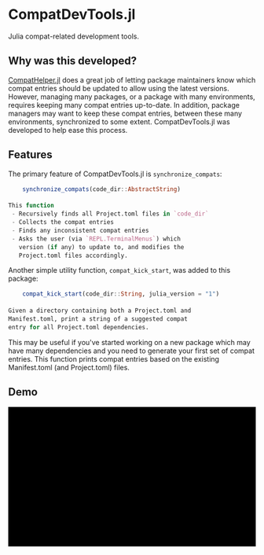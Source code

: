 # CompatDevTools.jl

Julia compat-related development tools.

## Why was this developed?

[CompatHelper.jl](https://github.com/JuliaRegistries/CompatHelper.jl) does a great job of letting package maintainers know which compat entries should be updated to allow using the latest versions. However, managing many packages, or a package with many environments, requires keeping many compat entries up-to-date. In addition, package managers may want to keep these compat entries, between these many environments, synchronized to some extent. CompatDevTools.jl was developed to help ease this process.

## Features

The primary feature of CompatDevTools.jl is `synchronize_compats`:
```julia
    synchronize_compats(code_dir::AbstractString)

This function
 - Recursively finds all Project.toml files in `code_dir`
 - Collects the compat entries
 - Finds any inconsistent compat entries
 - Asks the user (via `REPL.TerminalMenus`) which
   version (if any) to update to, and modifies the
   Project.toml files accordingly.
```

Another simple utility function, `compat_kick_start`, was added to this package:
```julia
    compat_kick_start(code_dir::String, julia_version = "1")

Given a directory containing both a Project.toml and
Manifest.toml, print a string of a suggested compat
entry for all Project.toml dependencies.
```
This may be useful if you've started working on a new package which may have many dependencies and you need to generate your first set of compat entries. This function prints compat entries based on the existing Manifest.toml (and Project.toml) files.

## Demo

![Demo](demo.gif)
